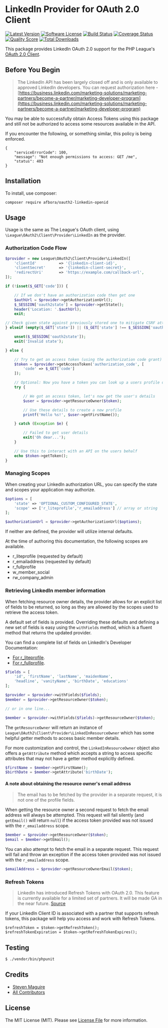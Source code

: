 # LinkedIn Provider for OAuth 2.0 Client
[![Latest Version](https://img.shields.io/github/release/thephpafbora/oauth2-linkedin-openid.svg?style=flat-square)](https://github.com/thephpafbora/oauth2-linkedin-openid/releases)
[![Software License](https://img.shields.io/badge/license-MIT-brightgreen.svg?style=flat-square)](LICENSE.md)
[![Build Status](https://img.shields.io/travis/thephpafbora/oauth2-linkedin-openid/master.svg?style=flat-square)](https://travis-ci.org/thephpafbora/oauth2-linkedin-openid)
[![Coverage Status](https://img.shields.io/scrutinizer/coverage/g/thephpafbora/oauth2-linkedin-openid.svg?style=flat-square)](https://scrutinizer-ci.com/g/thephpafbora/oauth2-linkedin-openid/code-structure)
[![Quality Score](https://img.shields.io/scrutinizer/g/thephpafbora/oauth2-linkedin-openid.svg?style=flat-square)](https://scrutinizer-ci.com/g/thephpafbora/oauth2-linkedin-openid)
[![Total Downloads](https://img.shields.io/packagist/dt/afbora/oauth2-linkedin-openid.svg?style=flat-square)](https://packagist.org/packages/afbora/oauth2-linkedin-openid)

This package provides LinkedIn OAuth 2.0 support for the PHP League's [OAuth 2.0 Client](https://github.com/thephpleague/oauth2-client).

## Before You Begin

> The LinkedIn API has been largely closed off and is only available to approved LinkedIn developers. You can request authorization here - [https://business.linkedin.com/marketing-solutions/marketing-partners/become-a-partner/marketing-developer-program](https://business.linkedin.com/marketing-solutions/marketing-partners/become-a-partner/marketing-developer-program)

You may be able to successfully obtain Access Tokens using this package and still not be authorized to access some resources available in the API.

If you encounter the following, or something similar, this policy is being enforced.

```
{
    "serviceErrorCode": 100,
    "message": "Not enough permissions to access: GET /me",
    "status": 403
}
```

## Installation

To install, use composer:

```
composer require afbora/oauth2-linkedin-openid
```

## Usage

Usage is the same as The League's OAuth client, using `\League\OAuth2\Client\Provider\LinkedIn` as the provider.

### Authorization Code Flow

```php
$provider = new League\OAuth2\Client\Provider\LinkedIn([
    'clientId'          => '{linkedin-client-id}',
    'clientSecret'      => '{linkedin-client-secret}',
    'redirectUri'       => 'https://example.com/callback-url',
]);

if (!isset($_GET['code'])) {

    // If we don't have an authorization code then get one
    $authUrl = $provider->getAuthorizationUrl();
    $_SESSION['oauth2state'] = $provider->getState();
    header('Location: '.$authUrl);
    exit;

// Check given state against previously stored one to mitigate CSRF attack
} elseif (empty($_GET['state']) || ($_GET['state'] !== $_SESSION['oauth2state'])) {

    unset($_SESSION['oauth2state']);
    exit('Invalid state');

} else {

    // Try to get an access token (using the authorization code grant)
    $token = $provider->getAccessToken('authorization_code', [
        'code' => $_GET['code']
    ]);

    // Optional: Now you have a token you can look up a users profile data
    try {

        // We got an access token, let's now get the user's details
        $user = $provider->getResourceOwner($token);

        // Use these details to create a new profile
        printf('Hello %s!', $user->getFirstName());

    } catch (Exception $e) {

        // Failed to get user details
        exit('Oh dear...');
    }

    // Use this to interact with an API on the users behalf
    echo $token->getToken();
}
```

### Managing Scopes

When creating your LinkedIn authorization URL, you can specify the state and scopes your application may authorize.

```php
$options = [
    'state' => 'OPTIONAL_CUSTOM_CONFIGURED_STATE',
    'scope' => ['r_liteprofile','r_emailaddress'] // array or string
];

$authorizationUrl = $provider->getAuthorizationUrl($options);
```
If neither are defined, the provider will utilize internal defaults.

At the time of authoring this documentation, the following scopes are available.

- r_liteprofile (requested by default)
- r_emailaddress (requested by default)
- r_fullprofile
- w_member_social
- rw_company_admin

### Retrieving LinkedIn member information

When fetching resource owner details, the provider allows for an explicit list of fields to be returned, so long as they are allowed by the scopes used to retrieve the access token.

A default set of fields is provided. Overriding these defaults and defining a new set of fields is easy using the `withFields` method, which is a fluent method that returns the updated provider.

You can find a complete list of fields on LinkedIn's Developer Documentation:
 - [For r_liteprofile](https://docs.microsoft.com/en-us/linkedin/shared/references/v2/profile/basic-profile).
 - [For r_fullprofile](https://docs.microsoft.com/en-us/linkedin/shared/references/v2/profile/full-profile).

```php
$fields = [
    'id', 'firstName', 'lastName', 'maidenName',
    'headline', 'vanityName', 'birthDate', 'educations'
];

$provider = $provider->withFields($fields);
$member = $provider->getResourceOwner($token);

// or in one line...

$member = $provider->withFields($fields)->getResourceOwner($token);
```

The `getResourceOwner` will return an instance of `League\OAuth2\Client\Provider\LinkedInResourceOwner` which has some helpful getter methods to access basic member details.

For more customization and control, the `LinkedInResourceOwner` object also offers a `getAttribute` method which accepts a string to access specific attributes that may not have a getter method explicitly defined.

```php
$firstName = $member->getFirstName();
$birthDate = $member->getAttribute('birthDate');
```

#### A note about obtaining the resource owner's email address

> The email has to be fetched by the provider in a separate request, it is not one of the profile fields.

When getting the resource owner a second request to fetch the email address will always be attempted. This request will fail silently (and `getEmail()` will return `null`) if the access token provided was not issued with the `r_emailaddress` scope.

```php
$member = $provider->getResourceOwner($token);
$email = $member->getEmail();
```

You can also attempt to fetch the email in a separate request. This request will fail and throw an exception if the access token provided was not issued with the `r_emailaddress` scope.

```php
$emailAddress = $provider->getResourceOwnerEmail($token);

```



### Refresh Tokens

> LinkedIn has introduced Refresh Tokens with OAuth 2.0. This feature is currently available for a limited set of partners. It will be made GA in the near future. [Source](https://developer.linkedin.com/docs/Refresh-Tokens-with-OAuth-2)

If your LinkedIn Client ID is associated with a partner that supports refresh tokens, this package will help you access and work with Refresh Tokens.

```
$refreshToken = $token->getRefreshToken();
$refreshTokenExpiration = $token->getRefreshTokenExpires();
```

## Testing

``` bash
$ ./vendor/bin/phpunit
```

## Credits

- [Steven Maguire](https://github.com/stevenmaguire)
- [All Contributors](https://github.com/thephpafbora/oauth2-linkedin-openid/contributors)


## License

The MIT License (MIT). Please see [License File](https://github.com/thephpafbora/oauth2-linkedin-openid/blob/master/LICENSE) for more information.
